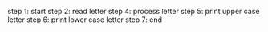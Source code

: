 step 1: start
step 2: read letter
step 4: process letter
step 5: print upper case letter
step 6: print lower case letter
step 7: end
